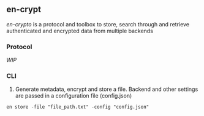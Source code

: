 ## en-crypt

*en-crypto* is a protocol and toolbox to store, search through and retrieve 
authenticated and encrypted data from multiple backends

### Protocol

*WIP*

### CLI

1. Generate metadata, encrypt and store a file. Backend and other settings are
	 passed in a configuration file (config.json)

```
en store -file "file_path.txt" -config "config.json"
```


